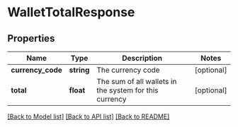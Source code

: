 # WalletTotalResponse

## Properties
Name | Type | Description | Notes
------------ | ------------- | ------------- | -------------
**currency_code** | **string** | The currency code | [optional] 
**total** | **float** | The sum of all wallets in the system for this currency | [optional] 

[[Back to Model list]](../README.md#documentation-for-models) [[Back to API list]](../README.md#documentation-for-api-endpoints) [[Back to README]](../README.md)



